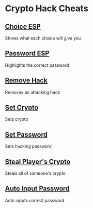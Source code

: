 # Crypto Hack Cheats

## [Choice ESP](Choice-ESP.js)
Shows what each choice will give you

## [Password ESP](Password-ESP.js)
Highlights the correct password

## [Remove Hack](Remove-Hack.js)
Removes an attacking hack

## [Set Crypto](Set-Crypto.js)
Sets crypto

## [Set Password](setPassword.js)
Sets hacking password

## [Steal Player's Crypto](Steal-Players-Crypto.js)
Steals all of someone's crypto

## [Auto Input Password](Auto-Input-Password.js)
Auto inputs correct password
